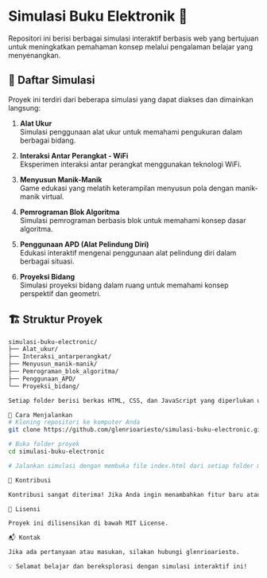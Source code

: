 # Simulasi Buku Elektronik 📖

Repositori ini berisi berbagai simulasi interaktif berbasis web yang bertujuan untuk meningkatkan pemahaman konsep melalui pengalaman belajar yang menyenangkan.

## 📌 Daftar Simulasi

Proyek ini terdiri dari beberapa simulasi yang dapat diakses dan dimainkan langsung:

1. **Alat Ukur**  
   Simulasi penggunaan alat ukur untuk memahami pengukuran dalam berbagai bidang.
   
2. **Interaksi Antar Perangkat - WiFi**  
   Eksperimen interaksi antar perangkat menggunakan teknologi WiFi.
   
3. **Menyusun Manik-Manik**  
   Game edukasi yang melatih keterampilan menyusun pola dengan manik-manik virtual.
   
4. **Pemrograman Blok Algoritma**  
   Simulasi pemrograman berbasis blok untuk memahami konsep dasar algoritma.
   
5. **Penggunaan APD (Alat Pelindung Diri)**  
   Edukasi interaktif mengenai penggunaan alat pelindung diri dalam berbagai situasi.
   
6. **Proyeksi Bidang**  
   Simulasi proyeksi bidang dalam ruang untuk memahami konsep perspektif dan geometri.

## 🏗️ Struktur Proyek

```bash
simulasi-buku-electronic/
├── Alat_ukur/
├── Interaksi_antarperangkat/
├── Menyusun_manik-manik/
├── Pemrograman_blok_algoritma/
├── Penggunaan_APD/
└── Proyeksi_bidang/

Setiap folder berisi berkas HTML, CSS, dan JavaScript yang diperlukan untuk menjalankan simulasi masing-masing.

🚀 Cara Menjalankan
# Kloning repositori ke komputer Anda
git clone https://github.com/glenrioariesto/simulasi-buku-electronic.git

# Buka folder proyek
cd simulasi-buku-electronic

# Jalankan simulasi dengan membuka file index.html dari setiap folder menggunakan browser

📌 Kontribusi

Kontribusi sangat diterima! Jika Anda ingin menambahkan fitur baru atau memperbaiki bug, silakan buat issue atau kirim pull request.

📜 Lisensi

Proyek ini dilisensikan di bawah MIT License.

📬 Kontak

Jika ada pertanyaan atau masukan, silakan hubungi glenrioariesto.

💡 Selamat belajar dan bereksplorasi dengan simulasi interaktif ini!
